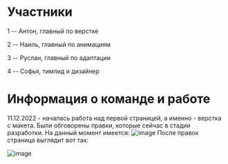 # Участники 

1 -- Антон, главный по верстке

2 -- Наиль, главный по анимациям

3 --  Руслан, главный по адаптации

4 -- Софья, тимлид и дизайнер

# Информация о команде и работе

11.12.2022 - началась работа над первой страницей, а именно - верстка с макета. Были обговорены правки, которые сейчас в стадии разработки. На данный момент имеется: 
![image](https://user-images.githubusercontent.com/111881249/206907513-c80efe9b-c577-4d7b-b2ba-6eb38066aaa4.png)
После правок страница выглядит вот так: 

![image](https://user-images.githubusercontent.com/111881249/206925179-c600a703-dd07-4451-af50-fb2bf0817144.png)




